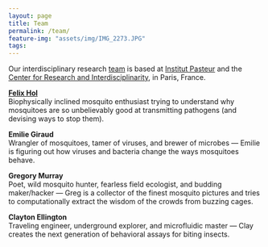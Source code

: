 ```yaml
---
layout: page
title: Team
permalink: /team/
feature-img: "assets/img/IMG_2273.JPG"
tags:
---
```


Our interdisciplinary research [team](/team/) is based at [Institut Pasteur](https://research.pasteur.fr/en/) and the [Center for Research and Interdisciplinarity](https://research.cri-paris.org), in Paris, France.

[**Felix Hol**](/bio/)\
Biophysically inclined mosquito enthusiast trying to understand why mosquitoes are so unbelievably good at transmitting pathogens (and devising ways to stop them).

**Emilie Giraud**\
Wrangler of mosquitoes, tamer of viruses, and brewer of microbes &mdash; Emilie is figuring out how viruses and bacteria change the ways mosquitoes behave.

**Gregory Murray**\
Poet, wild mosquito hunter, fearless field ecologist, and budding maker/hacker &mdash; Greg is a collector of the finest mosquito pictures and tries to computationally extract the wisdom of the crowds from buzzing cages.

**Clayton Ellington**\
Traveling engineer, underground explorer, and microfluidic master &mdash; Clay creates the next generation of behavioral assays for biting insects.
